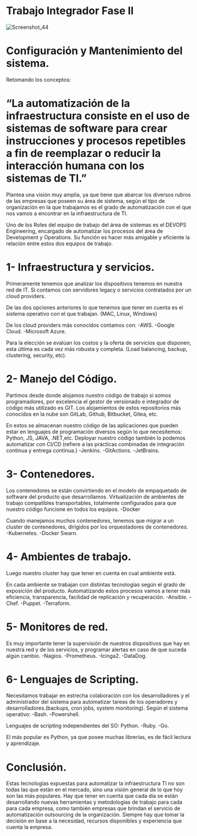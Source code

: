 
# Trabajo Integrador Fase II


![Screenshot_44](https://user-images.githubusercontent.com/96561825/173088182-3db02115-9090-470c-8a51-8a9dc91bfea8.png)


# Configuración y Mantenimiento del sistema.

Retomando los conceptos:

# “La automatización de la infraestructura consiste en el uso de sistemas de software para crear instrucciones y procesos repetibles a fin de reemplazar o reducir la interacción humana con los sistemas de TI.”

Plantea una visión muy amplia, ya que tiene que abarcar los diversos rubros de las empresas que poseen su área de sistema, según el tipo de organización en la que trabajamos es el grado de automatización con el que nos vamos a encontrar en la infraestructura de TI. 

Uno de los Roles del equipo de trabajo del área de sistemas es el DEVOPS Engineering, encargado de automatizar los procesos del área de Development y Operations. Su función es hacer más amigable y eficiente la relación entre estos dos equipos de trabajo. 
#
# 1- Infraestructura y servicios.
Primeramente tenemos que analizar los dispositivos tenemos en nuestra red de IT. Si contamos con servidores legacy o servicios contratados por un cloud providers.

De las dos opciones anteriores lo que tenemos que tener en cuenta es el sistema operativo con el que trabajan. (MAC, Linux, Windows) 

De los cloud providers más conocidos contamos con:
-AWS.
-Google Cloud.
-Microsoft Azure.

Para la elección se evalúan los costos y la oferta de servicios que disponen, esta última es cada vez más robusta y completa. (Load balancing, backup, clustering, security, etc).


# 2- Manejo del Código.
Partimos desde donde alojamos nuestro código de trabajo si somos programadores, por excelencia el gestor de versionado e integrador de código más utilizado es GIT.
Los alojamientos de estos repositorios más conocidos en la nube son GitLab, Github, Bitbucket, Gitea, etc.

En estos se almacenan nuestro código de las aplicaciones que pueden estar en lenguajes de programación diversos según lo que necesitemos: 
Python, JS, JAVA, .NET,etc.
Deployar nuestro código también lo podemos automatizar con CI/CD (refiere a las prácticas combinadas de integración continua y entrega continua.​​​)
-Jenkins.
-GitActions.
-JetBrains.

# 3- Contenedores.
Los contenedores se están convirtiendo en el modelo de empaquetado de software del producto que desarrollamos. Virtualización de ambientes de trabajo compatibles transportables, totalmente configurados para que nuestro código funcione en todos los equipos.
-Docker

Cuando manejamos muchos contenedores, tenemos que migrar a un cluster de contenedores, dirigidos por los orquestadores de contenedores.
-Kubernetes.
-Docker Swarn.
   
# 4- Ambientes de trabajo.
Luego nuestro cluster hay que tener en cuenta en cual ambiente está.

En cada ambiente se trabajan con distintas tecnologías según el grado de exposición del producto. Automatizando estos procesos vamos a tener más eficiencia, transparencia, facilidad de replicación y recuperación.
-Ansible.
-Chef.
-Puppet.
-Terraform.


# 5- Monitores de red.
Es muy importante tener la supervisión de nuestros dispositivos que hay en nuestra red y de los servicios, y programar alertas en caso de que suceda algún cambio.
-Nagios.
-Prometheus.
-Icinga2.
-DataDog.


# 6- Lenguajes de Scripting.
Necesitamos trabajar en estrecha colaboración con los desarrolladores y el administrador del sistema para automatizar tareas de los operadores y desarrolladores.(backups, cron jobs, system monitoring).
Según el sistema operativo:
-Bash.
-Powershell.

Lenguajes de scripting independientes del SO:
Python.
-Ruby.
-Go.

El más popular es Python, ya que posee muchas librerías, es de fácil lectura y aprendizaje.

# Conclusión.
Estas tecnologías expuestas para automatizar la infraestructura TI no son todas las que están en el mercado, sino una visión general de lo que hoy son las más populares. Hay que tener en cuenta que cada día se están desarrollando nuevas herramientas y metodologías de trabajo para cada para cada empresa, como también empresas que brindan el servicio de automatización outsourcing de la organización. Siempre hay que tomar la decisión en base a la necesidad, recursos disponibles y experiencia que cuenta la empresa.













